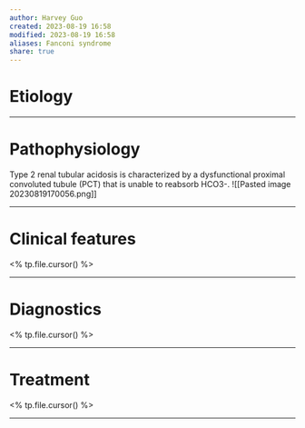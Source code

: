 ```yaml
---
author: Harvey Guo
created: 2023-08-19 16:58
modified: 2023-08-19 16:58
aliases: Fanconi syndrome
share: true
---
```

# Etiology


---
# Pathophysiology
Type 2 renal tubular acidosis is characterized by a dysfunctional proximal convoluted tubule (PCT) that is unable to reabsorb HCO3-.
![[Pasted image 20230819170056.png]]

---
# Clinical features
<% tp.file.cursor() %>

---
# Diagnostics
<% tp.file.cursor() %>

---
# Treatment
<% tp.file.cursor() %>

---
